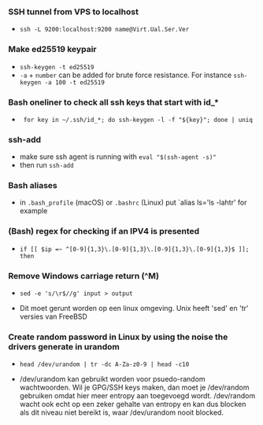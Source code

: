 ### SSH tunnel from VPS to localhost
- `ssh -L 9200:localhost:9200 name@Virt.Ual.Ser.Ver`

### Make ed25519 keypair
- `ssh-keygen -t ed25519`
- `-a` + `number` can be added for brute force resistance. For instance `ssh-keygen -a 100 -t ed25519`

### Bash oneliner to check all ssh keys that start with id_*
- ` for key in ~/.ssh/id_*; do ssh-keygen -l -f "${key}"; done | uniq`

### ssh-add
- make sure ssh agent is running with `eval "$(ssh-agent -s)"`
- then run `ssh-add`

### Bash aliases
- in `.bash_profile` (macOS) or `.bashrc` (Linux) put `alias ls='ls -lahtr' for example 

### (Bash) regex for checking if an IPV4 is presented
 - `if [[ $ip =~ ^[0-9]{1,3}\.[0-9]{1,3}\.[0-9]{1,3}\.[0-9]{1,3}$ ]]; then`

### Remove Windows carriage return (^M)
- `sed -e 's/\r$//g' input > output`
* Dit moet gerunt worden op een linux omgeving. Unix heeft 'sed' en 'tr' versies van FreeBSD

### Create random password in Linux by using the noise the drivers generate in urandom 
- `head /dev/urandom | tr -dc A-Za-z0-9 | head -c10`
* /dev/urandom kan gebruikt worden voor psuedo-random wachtwoorden. Wil je GPG/SSH keys maken, dan moet je /dev/random gebruiken omdat hier meer entropy aan toegevoegd wordt. /dev/random wacht ook echt op een zeker gehalte van entropy en kan dus blocken als dit niveau niet bereikt is, waar /dev/urandom nooit blocked. 
